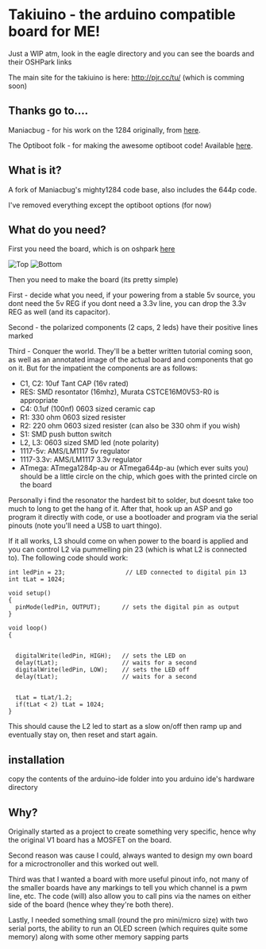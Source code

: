 # Takiuino - the arduino compatible board for ME!

Just a WIP atm, look in the eagle directory and you can see the boards and their OSHPark links

The main site for the takiuino is here: http://pjr.cc/tu/ (which is comming soon)

## Thanks go to....

Maniacbug - for his work on the 1284 originally, from [here](https://maniacbug.wordpress.com/2011/11/27/arduino-on-atmega1284p-4/).

The Optiboot folk - for making the awesome optiboot code! Available [here](https://code.google.com/p/optiboot/).

## What is it?

A fork of Maniacbug's mighty1284 code base, also includes the 644p code.

I've removed everything except the optiboot options (for now)

## What do you need?

First you need the board, which is on oshpark [here](https://oshpark.com/shared_projects/BunCIt50)

![Top](http://pjr.cc/tu/op_top.png)
![Bottom](http://pjr.cc/tu/op_bottom.png)

Then you need to make the board (its pretty simple)

First - decide what you need, if your powering from a stable 5v source, you dont need the 5v REG
if you dont need a 3.3v line, you can drop the 3.3v REG as well (and its capacitor).

Second - the polarized components (2 caps, 2 leds) have their positive lines marked

Third - Conquer the world. They'll be a better written tutorial coming soon, as well as an annotated
image of the actual board and components that go on it. But for the impatient the components are as follows:

- C1, C2: 10uf Tant CAP (16v rated)
- RES: SMD resontator (16mhz), Murata CSTCE16M0V53-R0 is appropriate
- C4: 0.1uf (100nf) 0603 sized ceramic cap
- R1: 330 ohm 0603 sized resister
- R2: 220 ohm 0603 sized resister (can also be 330 ohm if you wish)
- S1: SMD push button switch
- L2, L3: 0603 sized SMD led (note polarity)
- 1117-5v: AMS/LM1117 5v regulator
- 1117-3.3v: AMS/LM1117 3.3v regulator
- ATmega: ATmega1284p-au or ATmega644p-au (which ever suits you) should be a little circle on the chip, which 
goes with the printed circle on the board

Personally i find the resonator the hardest bit to solder, but doesnt take too much to long to get the hang
of it. After that, hook up an ASP and go program it directly with code, or use a bootloader and program via
the serial pinouts (note you'll need a USB to uart thingo).

If it all works, L3 should come on when power to the board is applied and you can control L2 via pummelling
pin 23 (which is what L2 is connected to). The following code should work:

```
int ledPin = 23;                 // LED connected to digital pin 13
int tLat = 1024;

void setup()
{
  pinMode(ledPin, OUTPUT);      // sets the digital pin as output
}

void loop()
{
  
  
  digitalWrite(ledPin, HIGH);   // sets the LED on
  delay(tLat);                  // waits for a second
  digitalWrite(ledPin, LOW);    // sets the LED off
  delay(tLat);                  // waits for a second
  
  
  tLat = tLat/1.2;
  if(tLat < 2) tLat = 1024;
}
```
This should cause the L2 led to start as a slow on/off then ramp up and eventually stay on, then reset and start again.


## installation

copy the contents of the arduino-ide folder into you arduino ide's hardware directory


## Why?

Originally started as a project to create something very specific, hence why the original V1 board has a
MOSFET on the board.

Second reason was cause I could, always wanted to design my own board for a microctronoller and this worked
out well.

Third was that I wanted a board with more useful pinout info, not many of the smaller boards have any markings
to tell you which channel is a pwm line, etc. The code (will) also allow you to call pins via the names on
either side of the board (hence whey they're both there).

Lastly, I needed something small (round the pro mini/micro size) with two serial ports, the ability to run
an OLED screen (which requires quite some memory) along with some other memory sapping parts
